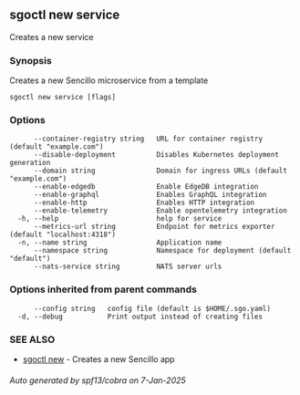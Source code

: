 ## sgoctl new service

Creates a new service

### Synopsis

Creates a new Sencillo microservice from a template

```
sgoctl new service [flags]
```

### Options

```
      --container-registry string   URL for container registry (default "example.com")
      --disable-deployment          Disables Kubernetes deployment generation
      --domain string               Domain for ingress URLs (default "example.com")
      --enable-edgedb               Enable EdgeDB integration
      --enable-graphql              Enables GraphQL integration
      --enable-http                 Enables HTTP integration
      --enable-telemetry            Enable opentelemetry integration
  -h, --help                        help for service
      --metrics-url string          Endpoint for metrics exporter (default "localhost:4318")
  -n, --name string                 Application name
      --namespace string            Namespace for deployment (default "default")
      --nats-service string         NATS server urls
```

### Options inherited from parent commands

```
      --config string   config file (default is $HOME/.sgo.yaml)
  -d, --debug           Print output instead of creating files
```

### SEE ALSO

* [sgoctl new](sgoctl_new.md)	 - Creates a new Sencillo app

###### Auto generated by spf13/cobra on 7-Jan-2025
